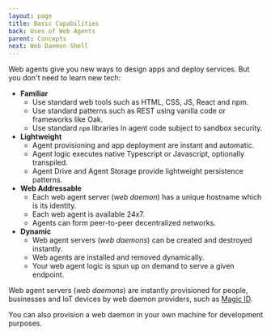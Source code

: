 ```yaml
---
layout: page
title: Basic Capabilities
back: Uses of Web Agents
parent: Concepts
next: Web Daemon Shell
---
```

Web agents give you new ways to design apps and deploy services. But you don't need
to learn new tech:

- **Familiar**
  - Use standard web tools such as HTML, CSS, JS, React and npm.
  - Use standard patterns such as REST using vanilla code or frameworks like Oak.
  - Use standard `npm` libraries in agent code subject to sandbox security.
- **Lightweight**
  - Agent provisioning and app deployment are instant and automatic.
  - Agent logic executes native Typescript or Javascript, optionally transpiled.
  - Agent Drive and Agent Storage provide lightweight persistence patterns.
- **Web Addressable**
  - Each web agent server (_web daemon_) has a unique hostname which is its identity.
  - Each web agent is available 24x7.
  - Agents can form peer-to-peer decentralized networks.
- **Dynamic**
  - Web agent servers (_web daemons_) can be created and destroyed instantly.
  - Web agents are installed and removed dynamically.
  - Your web agent logic is spun up on demand to serve a given endpoint.

Web agent servers (_web daemons_) are instantly provisioned for people, businesses and IoT devices
by web daemon providers, such as [Magic ID](https://magic-id.com).

You can also provision a web daemon in your own machine for development purposes.
